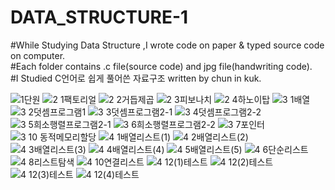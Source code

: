# DATA_STRUCTURE-1

#While Studying Data Structure ,I wrote code on paper & typed source code on computer.                                                     
#Each folder contains .c file(source code) and jpg file(handwriting code).                                                                 
#I Studied C언어로 쉽게 풀어쓴 자료구조 written by chun in kuk.

![1단원](https://user-images.githubusercontent.com/46515441/74413269-742c5980-4e82-11ea-872d-afed09dbca07.JPG)
![2 1팩토리얼](https://user-images.githubusercontent.com/46515441/74413280-78f10d80-4e82-11ea-8e5f-710d7ea8bf4d.JPG)
![2 2거듭제곱](https://user-images.githubusercontent.com/46515441/74413283-7a223a80-4e82-11ea-94bd-52efbcd3445a.JPG)
![2 3피보나치](https://user-images.githubusercontent.com/46515441/74413284-7abad100-4e82-11ea-9a87-c07dbe719736.JPG)
![2 4하노이탑](https://user-images.githubusercontent.com/46515441/74413286-7abad100-4e82-11ea-8fc3-6ccead38e04e.JPG)
![3 1배열](https://user-images.githubusercontent.com/46515441/74413302-827a7580-4e82-11ea-8a7f-b914474c3e09.JPG)
![3 2덧셈프로그램1](https://user-images.githubusercontent.com/46515441/74413308-83aba280-4e82-11ea-8ca6-e9279c3fff40.JPG)
![3 3덧셈프로그램2-1](https://user-images.githubusercontent.com/46515441/74413312-85756600-4e82-11ea-9858-24fb2cdd36a0.JPG)
![3 4덧셈프로그램2-2](https://user-images.githubusercontent.com/46515441/74413313-85756600-4e82-11ea-95cb-4be16410fb23.JPG)
![3 5희소행렬프로그램2-1](https://user-images.githubusercontent.com/46515441/74413314-860dfc80-4e82-11ea-9a50-ac0cc1fd5f18.JPG)
![3 6희소행렬프로그램2-2](https://user-images.githubusercontent.com/46515441/74413316-86a69300-4e82-11ea-8f3f-53ae9529347c.JPG)
![3 7포인터](https://user-images.githubusercontent.com/46515441/74413317-86a69300-4e82-11ea-9bfd-78331613326e.JPG)
![3 10 동적메모리할당](https://user-images.githubusercontent.com/46515441/74413319-873f2980-4e82-11ea-96af-5868dbb4eaaa.JPG)
![4 1배열리스트(1)](https://user-images.githubusercontent.com/46515441/74413337-8e663780-4e82-11ea-98c1-092d34b66cf3.JPG)
![4 2배열리스트(2)](https://user-images.githubusercontent.com/46515441/74413338-902ffb00-4e82-11ea-99d1-0ef92a7a9fe1.JPG)
![4 3배열리스트(3)](https://user-images.githubusercontent.com/46515441/74413339-902ffb00-4e82-11ea-9588-0c250fb84d10.JPG)
![4 4배열리스트(4)](https://user-images.githubusercontent.com/46515441/74413342-90c89180-4e82-11ea-96e4-9000c9895eff.JPG)
![4 5배열리스트(5)](https://user-images.githubusercontent.com/46515441/74413343-91612800-4e82-11ea-9d26-8ca54b9ac786.JPG)
![4 6단순리스트](https://user-images.githubusercontent.com/46515441/75010265-14583300-54c0-11ea-9c4a-6bcd49bce8df.JPG)
![4 8리스트탐색](https://user-images.githubusercontent.com/46515441/75010272-16ba8d00-54c0-11ea-9afb-e268d69696aa.JPG)
![4 10연결리스트](https://user-images.githubusercontent.com/46515441/75010273-17532380-54c0-11ea-9902-a75534b1d0a0.JPG)
![4 12(1)테스트](https://user-images.githubusercontent.com/46515441/75010275-17ebba00-54c0-11ea-822b-e2a21c1d1374.JPG)
![4 12(2)테스트](https://user-images.githubusercontent.com/46515441/75010276-18845080-54c0-11ea-944a-57082e5d1251.JPG)
![4 12(3)테스트](https://user-images.githubusercontent.com/46515441/75010278-191ce700-54c0-11ea-897b-a46785c1c7e8.JPG)
![4 12(4)테스트](https://user-images.githubusercontent.com/46515441/75010280-191ce700-54c0-11ea-9f58-9f976037693d.JPG)

